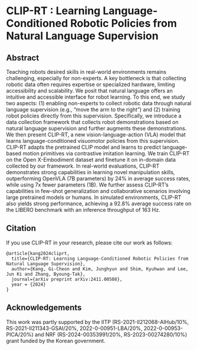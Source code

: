 # CLIP-RT : Learning Language-Conditioned Robotic Policies from Natural Language Supervision

## Abstract
Teaching robots desired skills in real-world environments remains challenging, especially for non-experts. A key bottleneck is that collecting robotic data often requires expertise or specialized hardware, limiting accessibility and scalability. We posit that natural language offers an intuitive and accessible interface for robot learning. To this end, we study two aspects: (1) enabling non-experts to collect robotic data through natural language supervision (e.g., “move the arm to the right”) and (2) training robot policies directly from this supervision. Specifically, we introduce a data collection framework that collects robot demonstrations based on natural language supervision and further augments these demonstrations. We then present CLIP-RT, a new vision-language-action (VLA) model that learns language-conditioned visuomotor policies from this supervision. CLIP-RT adapts the pretrained CLIP model and learns to predict language-based motion primitives via contrastive imitation learning. We train CLIP-RT on the Open X-Embodiment dataset and finetune it on in-domain data collected by our framework. In real-world evaluations, CLIP-RT demonstrates strong capabilities in learning novel manipulation skills, outperforming OpenVLA (7B parameters) by 24% in average success rates, while using 7x fewer parameters (1B). We further assess CLIP-RT’s capabilities in few-shot generalization and collaborative scenarios involving large pretrained models or humans. In simulated environments, CLIP-RT also yields strong performance, achieving a 92.8% average success rate on the LIBERO benchmark with an inference throughput of 163 Hz.


## Citation
If you use CLIP-RT in your research, please cite our work as follows:
```
@article{kang2024cliprt,
  title={CLIP-RT: Learning Language-Conditioned Robotic Policies from Natural Language Supervision},
  author={Kang, Gi-Cheon and Kim, Junghyun and Shim, Kyuhwan and Lee, Jun Ki and Zhang, Byoung-Tak},
  journal={arXiv preprint arXiv:2411.00508},
  year = {2024}
}
```
## Acknowledgements
This work was partly supported by the IITP (RS-2021-II212068-AIHub/10%, RS-2021-II211343-GSAI/20%, 2022-0-00951-LBA/20%, 2022-0-00953-PICA/20%) and NRF (RS-2024-00353991/20%, RS-2023-00274280/10%) grant funded by the Korean government.
